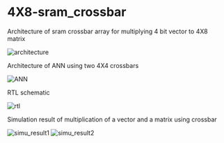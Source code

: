 # 4X8-sram_crossbar

Architecture of sram crossbar array for multiplying 4 bit vector to 4X8 matrix

![architecture](https://user-images.githubusercontent.com/96823533/163798668-0ad97638-d1e4-406f-b249-205df96cb154.jpg)



Architecture of ANN using two 4X4 crossbars

![ANN](https://user-images.githubusercontent.com/96823533/164064699-b5a889bd-50b2-4bba-a6be-9a23cb558e2c.jpg)



RTL schematic



![rtl](https://user-images.githubusercontent.com/96823533/163799168-5ede284b-e8f8-43d6-be39-3c266e10c8f6.JPG)






Simulation result of multiplication of a vector and a matrix using crossbar

![simu_result1](https://user-images.githubusercontent.com/96823533/163788749-4ae8abeb-9c53-46c6-9a49-03f8052b267c.JPG)
![simu_result2](https://user-images.githubusercontent.com/96823533/163788900-e7cf862e-c121-441f-b687-be12fd182a35.JPG)



